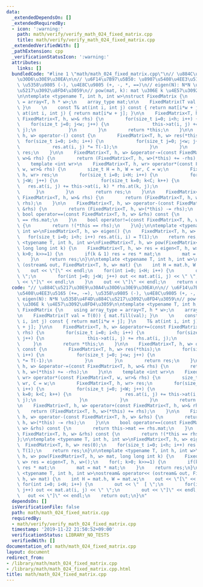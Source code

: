 ```yaml
---
data:
  _extendedDependsOn: []
  _extendedRequiredBy:
  - icon: ':warning:'
    path: math/verify/verify_math_024_fixed_matrix.cpp
    title: math/verify/verify_math_024_fixed_matrix.cpp
  _extendedVerifiedWith: []
  _pathExtension: cpp
  _verificationStatusIcon: ':warning:'
  attributes:
    links: []
  bundledCode: "#line 1 \"math/math_024_fixed_matrix.cpp\"\n// \u884C\u5217\u30E9\u30A4\
    \u30D6\u30E9\u30EA\n\n// \u6F14\u7B97\u5B50: \u8907\u5408\u4EE3\u5165 (+=, -=),\
    \ \u5358\u9805 (-), \u4E8C\u9805 (+, -, *, ==)\n// eigen(N): N*N \u5358\u4F4D\u884C\
    \u5217\u3092\u8FD4\u3059\n// pow(mat, k): mat \u306E k \u4E57\u3092\u8FD4\u3059\
    \n\ntemplate <typename T, int h, int w>\nstruct FixedMatrix {\n    using array_type\
    \ = array<T, h * w>;\n    array_type mat;\n\n    FixedMatrix(T val = T(0)) { mat.fill(val);\
    \ }\n    \n    const T& at(int i, int j) const { return mat[i*w + j]; }\n    T&\
    \ at(int i, int j) { return mat[i*w + j]; }\n\n    FixedMatrix<T, h, w> &operator+=(const\
    \ FixedMatrix<T, h, w>& rhs) {\n        for(size_t i=0; i<h; i++) {\n        \
    \    for(size_t j=0; j<w; j++) {\n                this->at(i, j) += rhs.at(i,\
    \ j);\n            }\n        }\n        return *this;\n    }\n\n    FixedMatrix<T,\
    \ h, w> operator-() const {\n        FixedMatrix<T, h, w> res(*this);\n      \
    \  for(size_t i=0; i<h; i++) {\n            for(size_t j=0; j<w; j++) {\n    \
    \            res.at(i, j) *= T(-1);\n            }\n        }\n        return\
    \ res;\n    }\n\n    FixedMatrix<T, h, w> &operator-=(const FixedMatrix<T, h,\
    \ w>& rhs) {\n        return (FixedMatrix<T, h, w>(*this) += -rhs);\n    }\n\n\
    \    template <int wr>\n    FixedMatrix<T, h, wr> operator*(const FixedMatrix<T,\
    \ w, wr>& rhs) {\n        size_t H = h, W = wr, C = w;\n        FixedMatrix<T,\
    \ h, wr> res;\n        for(size_t i=0; i<H; i++) {\n            for(size_t j=0;\
    \ j<W; j++) {\n                for(size_t k=0; k<C; k++) {\n                 \
    \   res.at(i, j) += this->at(i, k) * rhs.at(k, j);\n                }\n      \
    \      }\n        }\n        return res;\n    }\n\n    FixedMatrix<T, h, w> operator+(const\
    \ FixedMatrix<T, h, w>& rhs) {\n        return (FixedMatrix<T, h, w>(*this) +=\
    \ rhs);\n    }\n\n    FixedMatrix<T, h, w> operator-(const FixedMatrix<T, h, w>\
    \ &rhs) {\n        return (FixedMatrix<T, h, w>(*this) -= rhs);\n    }\n\n   \
    \ bool operator==(const FixedMatrix<T, h, w> &rhs) const {\n        return this->mat\
    \ == rhs.mat;\n    }\n    bool operator!=(const FixedMatrix<T, h, w> &rhs) const\
    \ {\n        return !(*this == rhs);\n    }\n};\n\ntemplate <typename T, int h,\
    \ int w>\nFixedMatrix<T, h, w> eigen() {\n    FixedMatrix<T, h, w> res(0);\n \
    \   for(size_t i=0; i<h; i++) res.at(i, i) = T(1);\n    return res;\n}\n\ntemplate\
    \ <typename T, int h, int w>\nFixedMatrix<T, h, w> pow(FixedMatrix<T, h, w> mat,\
    \ long long int k) {\n    FixedMatrix<T, h, w> res = eigen<T, h, w>();\n    for(;\
    \ k>0; k>>=1) {\n        if(k & 1) res = res * mat;\n        mat = mat * mat;\n\
    \    }\n    return res;\n}\n\ntemplate <typename T, int h, int w>\nostream& operator<<\
    \ (ostream& out, FixedMatrix<T, h, w> mat) {\n    int H = mat.h, W = mat.w;\n\
    \    out << \"[\" << endl;\n    for(int i=0; i<H; i++) {\n        out << \"  [\
    \ \";\n        for(int j=0; j<W; j++) out << mat.at(i, j) << \" \";\n        out\
    \ << \"]\" << endl;\n    }\n    out << \"]\" << endl;\n    return out;\n}\n"
  code: "// \u884C\u5217\u30E9\u30A4\u30D6\u30E9\u30EA\n\n// \u6F14\u7B97\u5B50: \u8907\
    \u5408\u4EE3\u5165 (+=, -=), \u5358\u9805 (-), \u4E8C\u9805 (+, -, *, ==)\n//\
    \ eigen(N): N*N \u5358\u4F4D\u884C\u5217\u3092\u8FD4\u3059\n// pow(mat, k): mat\
    \ \u306E k \u4E57\u3092\u8FD4\u3059\n\ntemplate <typename T, int h, int w>\nstruct\
    \ FixedMatrix {\n    using array_type = array<T, h * w>;\n    array_type mat;\n\
    \n    FixedMatrix(T val = T(0)) { mat.fill(val); }\n    \n    const T& at(int\
    \ i, int j) const { return mat[i*w + j]; }\n    T& at(int i, int j) { return mat[i*w\
    \ + j]; }\n\n    FixedMatrix<T, h, w> &operator+=(const FixedMatrix<T, h, w>&\
    \ rhs) {\n        for(size_t i=0; i<h; i++) {\n            for(size_t j=0; j<w;\
    \ j++) {\n                this->at(i, j) += rhs.at(i, j);\n            }\n   \
    \     }\n        return *this;\n    }\n\n    FixedMatrix<T, h, w> operator-()\
    \ const {\n        FixedMatrix<T, h, w> res(*this);\n        for(size_t i=0; i<h;\
    \ i++) {\n            for(size_t j=0; j<w; j++) {\n                res.at(i, j)\
    \ *= T(-1);\n            }\n        }\n        return res;\n    }\n\n    FixedMatrix<T,\
    \ h, w> &operator-=(const FixedMatrix<T, h, w>& rhs) {\n        return (FixedMatrix<T,\
    \ h, w>(*this) += -rhs);\n    }\n\n    template <int wr>\n    FixedMatrix<T, h,\
    \ wr> operator*(const FixedMatrix<T, w, wr>& rhs) {\n        size_t H = h, W =\
    \ wr, C = w;\n        FixedMatrix<T, h, wr> res;\n        for(size_t i=0; i<H;\
    \ i++) {\n            for(size_t j=0; j<W; j++) {\n                for(size_t\
    \ k=0; k<C; k++) {\n                    res.at(i, j) += this->at(i, k) * rhs.at(k,\
    \ j);\n                }\n            }\n        }\n        return res;\n    }\n\
    \n    FixedMatrix<T, h, w> operator+(const FixedMatrix<T, h, w>& rhs) {\n    \
    \    return (FixedMatrix<T, h, w>(*this) += rhs);\n    }\n\n    FixedMatrix<T,\
    \ h, w> operator-(const FixedMatrix<T, h, w> &rhs) {\n        return (FixedMatrix<T,\
    \ h, w>(*this) -= rhs);\n    }\n\n    bool operator==(const FixedMatrix<T, h,\
    \ w> &rhs) const {\n        return this->mat == rhs.mat;\n    }\n    bool operator!=(const\
    \ FixedMatrix<T, h, w> &rhs) const {\n        return !(*this == rhs);\n    }\n\
    };\n\ntemplate <typename T, int h, int w>\nFixedMatrix<T, h, w> eigen() {\n  \
    \  FixedMatrix<T, h, w> res(0);\n    for(size_t i=0; i<h; i++) res.at(i, i) =\
    \ T(1);\n    return res;\n}\n\ntemplate <typename T, int h, int w>\nFixedMatrix<T,\
    \ h, w> pow(FixedMatrix<T, h, w> mat, long long int k) {\n    FixedMatrix<T, h,\
    \ w> res = eigen<T, h, w>();\n    for(; k>0; k>>=1) {\n        if(k & 1) res =\
    \ res * mat;\n        mat = mat * mat;\n    }\n    return res;\n}\n\ntemplate\
    \ <typename T, int h, int w>\nostream& operator<< (ostream& out, FixedMatrix<T,\
    \ h, w> mat) {\n    int H = mat.h, W = mat.w;\n    out << \"[\" << endl;\n   \
    \ for(int i=0; i<H; i++) {\n        out << \"  [ \";\n        for(int j=0; j<W;\
    \ j++) out << mat.at(i, j) << \" \";\n        out << \"]\" << endl;\n    }\n \
    \   out << \"]\" << endl;\n    return out;\n}\n"
  dependsOn: []
  isVerificationFile: false
  path: math/math_024_fixed_matrix.cpp
  requiredBy:
  - math/verify/verify_math_024_fixed_matrix.cpp
  timestamp: '2019-11-22 21:50:52+09:00'
  verificationStatus: LIBRARY_NO_TESTS
  verifiedWith: []
documentation_of: math/math_024_fixed_matrix.cpp
layout: document
redirect_from:
- /library/math/math_024_fixed_matrix.cpp
- /library/math/math_024_fixed_matrix.cpp.html
title: math/math_024_fixed_matrix.cpp
---
```

